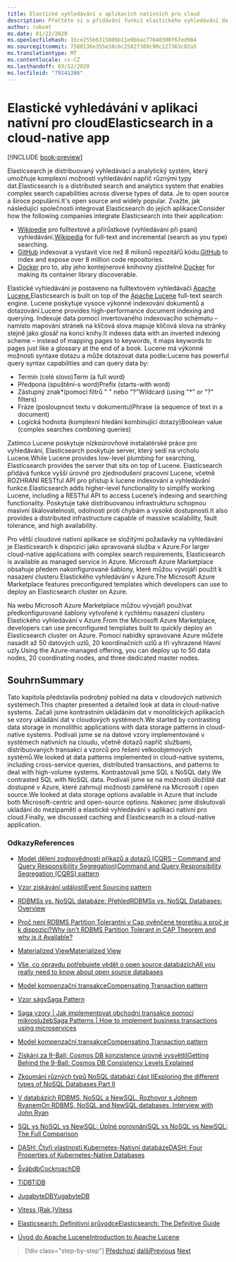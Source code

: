 ```yaml
---
title: Elastické vyhledávání v aplikacích nativních pro cloud
description: Přečtěte si o přidávání funkcí elastického vyhledávání do aplikací nativních pro cloud.
author: robvet
ms.date: 01/22/2020
ms.openlocfilehash: 1bce255b6315006b11e0b6ac77040300f67ed984
ms.sourcegitcommit: 7588136e355e10cbc2582f389c90c127363c02a5
ms.translationtype: MT
ms.contentlocale: cs-CZ
ms.lasthandoff: 03/12/2020
ms.locfileid: "79141286"
---
```

# <a name="elasticsearch-in-a-cloud-native-app"></a><span data-ttu-id="5d131-103">Elastické vyhledávání v aplikaci nativní pro cloud</span><span class="sxs-lookup"><span data-stu-id="5d131-103">Elasticsearch in a cloud-native app</span></span>

[!INCLUDE [book-preview](../../../includes/book-preview.md)]

<span data-ttu-id="5d131-104">Elasticsearch je distribuovaný vyhledávací a analytický systém, který umožňuje komplexní možnosti vyhledávání napříč různými typy dat.</span><span class="sxs-lookup"><span data-stu-id="5d131-104">Elasticsearch is a distributed search and analytics system that enables complex search capabilities across diverse types of data.</span></span> <span data-ttu-id="5d131-105">Je to open source a široce populární.</span><span class="sxs-lookup"><span data-stu-id="5d131-105">It's open source and widely popular.</span></span> <span data-ttu-id="5d131-106">Zvažte, jak následující společnosti integrovat Elasticsearch do jejich aplikace:</span><span class="sxs-lookup"><span data-stu-id="5d131-106">Consider how the following companies integrate Elasticsearch into their application:</span></span>

- <span data-ttu-id="5d131-107">[Wikipedie](https://blog.wikimedia.org/2014/01/06/wikimedia-moving-to-elasticsearch/) pro fulltextové a přírůstkové (vyhledávání při psaní) vyhledávání.</span><span class="sxs-lookup"><span data-stu-id="5d131-107">[Wikipedia](https://blog.wikimedia.org/2014/01/06/wikimedia-moving-to-elasticsearch/) for full-text and incremental (search as you type) searching.</span></span>
- <span data-ttu-id="5d131-108">[GitHub](https://www.elastic.co/customers/github) indexovat a vystavit více než 8 milionů repozitářů kódu.</span><span class="sxs-lookup"><span data-stu-id="5d131-108">[GitHub](https://www.elastic.co/customers/github) to index and expose over 8 million code repositories.</span></span>  
- <span data-ttu-id="5d131-109">[Docker](https://www.elastic.co/customers/docker) pro to, aby jeho kontejnerové knihovny zjistitelné.</span><span class="sxs-lookup"><span data-stu-id="5d131-109">[Docker](https://www.elastic.co/customers/docker) for making its container library discoverable.</span></span>

<span data-ttu-id="5d131-110">Elastické vyhledávání je postaveno na fulltextovém vyhledávači [Apache Lucene.](https://lucene.apache.org/core/)</span><span class="sxs-lookup"><span data-stu-id="5d131-110">Elasticsearch is built on top of the [Apache Lucene](https://lucene.apache.org/core/) full-text search engine.</span></span> <span data-ttu-id="5d131-111">Lucene poskytuje vysoce výkonné indexování dokumentů a dotazování.</span><span class="sxs-lookup"><span data-stu-id="5d131-111">Lucene provides high-performance document indexing and querying.</span></span> <span data-ttu-id="5d131-112">Indexuje data pomocí invertovaného indexovacího schématu – namísto mapování stránek na klíčová slova mapuje klíčová slova na stránky stejně jako glosář na konci knihy.</span><span class="sxs-lookup"><span data-stu-id="5d131-112">It indexes data with an inverted indexing scheme – instead of mapping pages to keywords, it maps keywords to pages just like a glossary at the end of a book.</span></span> <span data-ttu-id="5d131-113">Lucene má výkonné možnosti syntaxe dotazu a může dotazovat data podle:</span><span class="sxs-lookup"><span data-stu-id="5d131-113">Lucene has powerful query syntax capabilities and can query data by:</span></span>

- <span data-ttu-id="5d131-114">Termín (celé slovo)</span><span class="sxs-lookup"><span data-stu-id="5d131-114">Term (a full word)</span></span>
- <span data-ttu-id="5d131-115">Předpona (spuštění-s word)</span><span class="sxs-lookup"><span data-stu-id="5d131-115">Prefix (starts-with word)</span></span>
- <span data-ttu-id="5d131-116">Zástupný znak\*(pomocí filtrů " " nebo "?"</span><span class="sxs-lookup"><span data-stu-id="5d131-116">Wildcard (using "\*" or "?" filters)</span></span>
- <span data-ttu-id="5d131-117">Fráze (posloupnost textu v dokumentu)</span><span class="sxs-lookup"><span data-stu-id="5d131-117">Phrase (a sequence of text in a document)</span></span>
- <span data-ttu-id="5d131-118">Logická hodnota (komplexní hledání kombinující dotazy)</span><span class="sxs-lookup"><span data-stu-id="5d131-118">Boolean value (complex searches combining queries)</span></span>

<span data-ttu-id="5d131-119">Zatímco Lucene poskytuje nízkoúrovňové instalatérské práce pro vyhledávání, Elasticsearch poskytuje server, který sedí na vrcholu Lucene.</span><span class="sxs-lookup"><span data-stu-id="5d131-119">While Lucene provides low-level plumbing for searching, Elasticsearch provides the server that sits on top of Lucene.</span></span> <span data-ttu-id="5d131-120">Elasticsearch přidává funkce vyšší úrovně pro zjednodušení pracovní Lucene, včetně ROZHRANÍ RESTful API pro přístup k lucene indexování a vyhledávání funkce.</span><span class="sxs-lookup"><span data-stu-id="5d131-120">Elasticsearch adds higher-level functionality to simplify working Lucene, including a RESTful API to access Lucene’s indexing and searching functionality.</span></span> <span data-ttu-id="5d131-121">Poskytuje také distribuovanou infrastrukturu schopnou masivní škálovatelnosti, odolnosti proti chybám a vysoké dostupnosti.</span><span class="sxs-lookup"><span data-stu-id="5d131-121">It also provides a distributed infrastructure capable of massive scalability, fault tolerance, and high availability.</span></span>

<span data-ttu-id="5d131-122">Pro větší cloudové nativní aplikace se složitými požadavky na vyhledávání je Elasticsearch k dispozici jako spravovaná služba v Azure.</span><span class="sxs-lookup"><span data-stu-id="5d131-122">For larger cloud-native applications with complex search requirements, Elasticsearch is available as managed service in Azure.</span></span> <span data-ttu-id="5d131-123">Microsoft Azure Marketplace obsahuje předem nakonfigurované šablony, které můžou vývojáři použít k nasazení clusteru Elastického vyhledávání v Azure.</span><span class="sxs-lookup"><span data-stu-id="5d131-123">The Microsoft Azure Marketplace features preconfigured templates which developers can use to deploy an Elasticsearch cluster on Azure.</span></span>

<span data-ttu-id="5d131-124">Na webu Microsoft Azure Marketplace můžou vývojáři používat předkonfigurované šablony vytvořené k rychlému nasazení clusteru Elastického vyhledávání v Azure.</span><span class="sxs-lookup"><span data-stu-id="5d131-124">From the Microsoft Azure Marketplace, developers can use preconfigured templates built to quickly deploy an Elasticsearch cluster on Azure.</span></span> <span data-ttu-id="5d131-125">Pomocí nabídky spravované Azure můžete nasadit až 50 datových uzlů, 20 koordinačních uzlů a tři vyhrazené hlavní uzly.</span><span class="sxs-lookup"><span data-stu-id="5d131-125">Using the Azure-managed offering, you can deploy up to 50 data nodes, 20 coordinating nodes, and three dedicated master nodes.</span></span>

## <a name="summary"></a><span data-ttu-id="5d131-126">Souhrn</span><span class="sxs-lookup"><span data-stu-id="5d131-126">Summary</span></span>

<span data-ttu-id="5d131-127">Tato kapitola představila podrobný pohled na data v cloudových nativních systémech.</span><span class="sxs-lookup"><span data-stu-id="5d131-127">This chapter presented a detailed look at data in cloud-native systems.</span></span> <span data-ttu-id="5d131-128">Začali jsme kontrastním ukládáním dat v monolitických aplikacích se vzory ukládání dat v cloudových systémech.</span><span class="sxs-lookup"><span data-stu-id="5d131-128">We started by contrasting data storage in monolithic applications with data storage patterns in cloud-native systems.</span></span> <span data-ttu-id="5d131-129">Podívali jsme se na datové vzory implementované v systémech nativních na cloudu, včetně dotazů napříč službami, distribuovaných transakcí a vzorců pro řešení velkoobjemových systémů.</span><span class="sxs-lookup"><span data-stu-id="5d131-129">We looked at data patterns implemented in cloud-native systems, including cross-service queries, distributed transactions, and patterns to deal with high-volume systems.</span></span> <span data-ttu-id="5d131-130">Kontrastovali jsme SQL s NoSQL daty.</span><span class="sxs-lookup"><span data-stu-id="5d131-130">We contrasted SQL with NoSQL data.</span></span> <span data-ttu-id="5d131-131">Podívali jsme se na možnosti úložiště dat dostupné v Azure, které zahrnují možnosti zaměřené na Microsoft i open source.</span><span class="sxs-lookup"><span data-stu-id="5d131-131">We looked at data storage options available in Azure that include both Microsoft-centric and open-source options.</span></span> <span data-ttu-id="5d131-132">Nakonec jsme diskutovali ukládání do mezipaměti a elastické vyhledávání v aplikaci nativní pro cloud.</span><span class="sxs-lookup"><span data-stu-id="5d131-132">Finally, we discussed caching and Elasticsearch in a cloud-native application.</span></span>

### <a name="references"></a><span data-ttu-id="5d131-133">Odkazy</span><span class="sxs-lookup"><span data-stu-id="5d131-133">References</span></span>

- [<span data-ttu-id="5d131-134">Model dělení zodpovědnosti příkazů a dotazů (CQRS – Command and Query Responsibility Segregation)</span><span class="sxs-lookup"><span data-stu-id="5d131-134">Command and Query Responsibility Segregation (CQRS) pattern</span></span>](https://docs.microsoft.com/azure/architecture/patterns/cqrs)

- [<span data-ttu-id="5d131-135">Vzor získávání událostí</span><span class="sxs-lookup"><span data-stu-id="5d131-135">Event Sourcing pattern</span></span>](https://docs.microsoft.com/azure/architecture/patterns/event-sourcing)

- [<span data-ttu-id="5d131-136">RDBMSs vs. NoSQL databáze: Přehled</span><span class="sxs-lookup"><span data-stu-id="5d131-136">RDBMSs vs. NoSQL Databases: Overview</span></span>](https://maxivak.com/rdbms-vs-nosql-databases/)

- [<span data-ttu-id="5d131-137">Proč není RDBMS Partition Tolerantní v Cap ověnčené teoretiku a proč je k dispozici?</span><span class="sxs-lookup"><span data-stu-id="5d131-137">Why isn't RDBMS Partition Tolerant in CAP Theorem and why is it Available?</span></span>](https://stackoverflow.com/questions/36404765/why-isnt-rdbms-partition-tolerant-in-cap-theorem-and-why-is-it-available)

- [<span data-ttu-id="5d131-138">Materialized View</span><span class="sxs-lookup"><span data-stu-id="5d131-138">Materialized View</span></span>](https://docs.microsoft.com/azure/architecture/patterns/materialized-view)

- [<span data-ttu-id="5d131-139">Vše, co opravdu potřebujete vědět o open source databázích</span><span class="sxs-lookup"><span data-stu-id="5d131-139">All you really need to know about open source databases</span></span>](https://www.ibm.com/blogs/systems/all-you-really-need-to-know-about-open-source-databases/)

- [<span data-ttu-id="5d131-140">Model kompenzační transakce</span><span class="sxs-lookup"><span data-stu-id="5d131-140">Compensating Transaction pattern</span></span>](https://docs.microsoft.com/azure/architecture/patterns/compensating-transaction)

- [<span data-ttu-id="5d131-141">Vzor ságy</span><span class="sxs-lookup"><span data-stu-id="5d131-141">Saga Pattern</span></span>](https://microservices.io/patterns/data/saga.html)

- [<span data-ttu-id="5d131-142">Saga vzory | Jak implementovat obchodní transakce pomocí mikroslužeb</span><span class="sxs-lookup"><span data-stu-id="5d131-142">Saga Patterns | How to implement business transactions using microservices</span></span>](https://blog.couchbase.com/saga-pattern-implement-business-transactions-using-microservices-part/)

- [<span data-ttu-id="5d131-143">Model kompenzační transakce</span><span class="sxs-lookup"><span data-stu-id="5d131-143">Compensating Transaction pattern</span></span>](https://docs.microsoft.com/azure/architecture/patterns/compensating-transaction)

- [<span data-ttu-id="5d131-144">Získání za 9-Ball: Cosmos DB konzistence úrovně vysvětlil</span><span class="sxs-lookup"><span data-stu-id="5d131-144">Getting Behind the 9-Ball: Cosmos DB Consistency Levels Explained</span></span>](https://blog.jeremylikness.com/blog/2018-03-23_getting-behind-the-9ball-cosmosdb-consistency-levels/)

- [<span data-ttu-id="5d131-145">Zkoumání různých typů NoSQL databází část II</span><span class="sxs-lookup"><span data-stu-id="5d131-145">Exploring the different types of NoSQL Databases Part II</span></span>](https://www.3pillarglobal.com/insights/exploring-the-different-types-of-nosql-databases)

- [<span data-ttu-id="5d131-146">V databázích RDBMS, NoSQL a NewSQL. Rozhovor s Johnem Ryanem</span><span class="sxs-lookup"><span data-stu-id="5d131-146">On RDBMS, NoSQL and NewSQL databases. Interview with John Ryan</span></span>](http://www.odbms.org/blog/2018/03/on-rdbms-nosql-and-newsql-databases-interview-with-john-ryan/)
  
- [<span data-ttu-id="5d131-147">SQL vs NoSQL vs NewSQL: Úplné porovnání</span><span class="sxs-lookup"><span data-stu-id="5d131-147">SQL vs NoSQL vs NewSQL: The Full Comparison</span></span>](https://www.xenonstack.com/blog/sql-vs-nosql-vs-newsql/)

- [<span data-ttu-id="5d131-148">DASH: Čtyři vlastnosti Kubernetes-Nativní databáze</span><span class="sxs-lookup"><span data-stu-id="5d131-148">DASH: Four Properties of Kubernetes-Native Databases</span></span>](https://thenewstack.io/dash-four-properties-of-kubernetes-native-databases/)

- [<span data-ttu-id="5d131-149">Švábdb</span><span class="sxs-lookup"><span data-stu-id="5d131-149">CockroachDB</span></span>](https://www.cockroachlabs.com/)

- [<span data-ttu-id="5d131-150">TiDB</span><span class="sxs-lookup"><span data-stu-id="5d131-150">TiDB</span></span>](https://pingcap.com/en/)

- [<span data-ttu-id="5d131-151">JugabyteDB</span><span class="sxs-lookup"><span data-stu-id="5d131-151">YugabyteDB</span></span>](https://www.yugabyte.com/)

- [<span data-ttu-id="5d131-152">Vitess (Rak.)</span><span class="sxs-lookup"><span data-stu-id="5d131-152">Vitess</span></span>](https://vitess.io/)

- [<span data-ttu-id="5d131-153">Elasticsearch: Definitivní průvodce</span><span class="sxs-lookup"><span data-stu-id="5d131-153">Elasticsearch: The Definitive Guide</span></span>](http://shop.oreilly.com/product/0636920028505.do)
  
- [<span data-ttu-id="5d131-154">Úvod do Apache Lucene</span><span class="sxs-lookup"><span data-stu-id="5d131-154">Introduction to Apache Lucene</span></span>](https://www.baeldung.com/lucene)

>[!div class="step-by-step"]
><span data-ttu-id="5d131-155">[Předchozí](azure-caching.md)
>[další](resiliency.md)</span><span class="sxs-lookup"><span data-stu-id="5d131-155">[Previous](azure-caching.md)
[Next](resiliency.md)</span></span> <!-- Next Chapter -->
